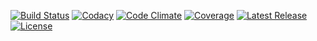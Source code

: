 [![Build Status](https://img.shields.io/travis/yrizos/stockpile.svg)](https://travis-ci.org/yrizos/stockpile)
[![Codacy](https://img.shields.io/codacy/62998ff3684e4258a979a9161170c618.svg)](https://www.codacy.com/public/yrizos/stockpile)
[![Code Climate](http://img.shields.io/codeclimate/github/yrizos/stockpile.svg)](https://codeclimate.com/github/yrizos/stockpile)
[![Coverage](http://img.shields.io/codeclimate/coverage/github/yrizos/stockpile.svg)](https://codeclimate.com/github/yrizos/stockpile)
[![Latest Release](http://img.shields.io/packagist/v/yrizos/stockpile.svg)](https://packagist.org/packages/yrizos/stockpile)
[![License](http://img.shields.io/packagist/l/yrizos/stockpile.svg)](https://packagist.org/packages/yrizos/stockpile)
